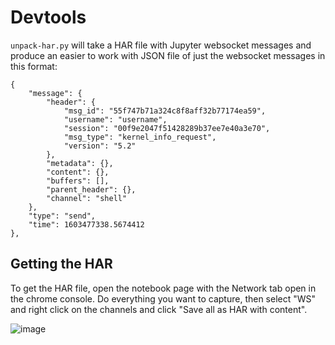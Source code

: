 # Devtools

`unpack-har.py` will take a HAR file with Jupyter websocket messages and produce an easier to work with JSON file of just the websocket messages in this format:

```
{
    "message": {
        "header": {
            "msg_id": "55f747b71a324c8f8aff32b77174ea59",
            "username": "username",
            "session": "00f9e2047f51428289b37ee7e40a3e70",
            "msg_type": "kernel_info_request",
            "version": "5.2"
        },
        "metadata": {},
        "content": {},
        "buffers": [],
        "parent_header": {},
        "channel": "shell"
    },
    "type": "send",
    "time": 1603477338.5674412
},
```

## Getting the HAR

To get the HAR file, open the notebook page with the Network tab open in the chrome console. Do everything you want to capture, then select "WS" and right click on the channels and click "Save all as HAR with content".

![image](https://user-images.githubusercontent.com/836375/97236537-89dc7780-17a2-11eb-8233-1a383e55a770.png)
